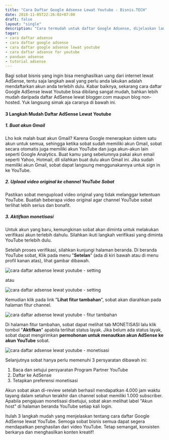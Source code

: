 ```yaml
---
title: "Cara Daftar Google Adsense Lewat Youtube - Bisnis.TECH"
date: 2018-11-05T22:26:02+07:00
draft: false
layout: "single"
description: "Cara termudah untuk daftar Google Adsense, dijelaskan langkah demi langkah dengan detail agar vlogger/blogger pemula juga dapat memahami dan mulai menghasilkan uang dari internet."
tagar:
- cara daftar adsense
- cara daftar google adsense
- cara daftar google adsense lewat youtube
- cara daftar adsense for youtube
- panduan adsense
- tutorial adsense
---
```


Bagi sobat bisnis yang ingin bisa menghasilkan uang dari internet lewat AdSense, tentu saja langkah awal yang perlu anda lakukan adalah mendaftarkan akun anda terlebih dulu. Kabar baiknya, sekarang cara daftar Google AdSense lewat Youtube bisa dibilang sangat mudah, bahkan lebih mudah daripada daftar AdSense lewat blogger.com maupun blog non-hosted. Yuk langsung simak aja caranya di bawah ini.

#### 3 Langkah Mudah Daftar AdSense Lewat Youtube

##### 1. Buat akun Gmail

Lho kok malah buat akun Gmail? Karena Google menerapkan sistem satu akun untuk semua, sehingga ketika sobat sudah memiliki akun Gmail, sobat secara otomatis juga memiliki akun YouTube dan juga akun-akun lain seperti Google Analytics. Buat kamu yang sebelumnya pakai akun email seperti Yahoo, Hotmail, dll silahkan buat dulu akun Gmail ini. Jika sudah memiliki akun Gmail, sobat dapat langsung menggunakannya untuk sign in ke YouTube.

##### 2. Upload video original ke channel YouTube Sobat

Pastikan sobat mengupload video original yang tidak melanggar ketentuan YouTube. Buatlah beberapa video original agar channel YouTube sobat terlihat lebih serius dan bonafit.

##### 3. Aktifkan monetisasi

Untuk akun yang baru, kemungkinan sobat akan diminta untuk melakukan verifikasi akun terlebih dahulu. Silahkan ikuti langkah verifikasi yang diminta YouTube terlebih dulu.

Setelah proses verifikasi, silahkan kunjungi halaman beranda. Di beranda YouTube sobat, Klik pada menu "**Setelan**" (ada di kiri bawah atau di menu profil kanan atas), lihat gambar dibawah.

![cara daftar adsense lewat youtube - setting](../cara-daftar-adsense/cara-daftar-adsense-lewat-youtube-1.jpg)

atau

![cara daftar adsense lewat youtube - setting](../cara-daftar-adsense/cara-daftar-adsense-lewat-youtube-1-1.jpg)

Kemudian klik pada link "**Lihat fitur tambahan**", sobat akan diarahkan pada halaman fitur channel. 

![cara daftar adsense lewat youtube - fitur tambahan](../cara-daftar-adsense/cara-daftar-adsense-lewat-youtube-2.jpg)

Di halaman fitur tambahan, sobat dapat melihat tab MONETISASI lalu klik tombol "**Aktifkan**" apabila terlihat status layak. Jika belum ada status layak, sobat dapat mengirimkan **permohonan untuk menautkan akun AdSense ke akun YouTube** sobat. 

![cara daftar adsense lewat youtube - monetisasi ](../cara-daftar-adsense/cara-daftar-adsense-lewat-youtube-3.jpg)

Selanjutnya sobat hanya perlu memenuhi 3 persyaratan dibawah ini:

1. Baca dan setujui persyaratan Program Partner YouTube 
2. Daftar ke AdSense
3. Tetapkan preferensi monetisasi 

Akun sobat akan di-review setelah berhasil mendapatkan 4.000 jam waktu tayang dalam setahun terakhir dan channel sobat memiliki 1.000 subscriber. Apabila pengajuan monetisasi disetujui, sobat akan melihat label "Akun host" di halaman beranda YouTube setiap kali login.

Itulah 3 langkah mudah yang menjelaskan tentang cara daftar Google AdSense lewat YouTube. Semoga sobat bisnis semua dapat segera mendapatkan penghasilan dari video YouTube. Tetap semangat, konsisten berkarya dan menghasilkan konten kreatif! 